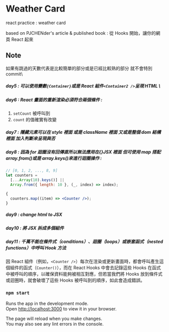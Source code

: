 # Weather Card

react practice : weather card

based on PJCHENder's article & published book : 從 Hooks 開始，讓你的網頁 React 起來

## Note

如果有跳過的天數代表是比較簡單的部分或是已經比較熟的部分 就不會特別 commit\

##### day5 : 可以使用變數`{Container}`或是 React 組件`<Container2 />`呈現 HTML \

##### day6 : React 畫面的重新渲染必須符合兩個條件 :

1.  `setCount` 被呼叫到
2.  `count` 的值確實有改變

##### day7 : 隱藏元素可以在 style 裡面 或是 className 裡面 又或是整個 dom 結構裡面 加入判斷來呈現與否

##### day8 : 因為 for 迴圈沒有回傳直所以無法應用在{}JSX 裡面 但可使用 map 搭配 array.from()或是 array.keys()來進行迴圈操作 :

```jsx
// [0, 1, 2, ..., 8, 9]
let counters =
  [...Array(10).keys()] ||
  Array.from({ length: 10 }, (_, index) => index);

{
  counters.map((item) => <Counter />);
}
```

##### day9 : change html to JSX

##### day10 : 將 JSX 拆成多個組件

##### day11 : 千萬不能在條件式（conditions）、迴圈（loops）或嵌套函式（nested functions）中呼叫 Hook 方法

因 React 組件（例如，`<Counter />`）每次在渲染或更新畫面時，都會呼叫產生這個組件的函式（`Counter()`），而在 React Hooks 中會去記錄這些 Hooks 在函式中被呼叫的順序，以確保資料能夠被相互對應，但若當我們將 Hooks 放到條件式或迴圈時，就會破壞了這些 Hooks 被呼叫到的順序，如此會造成錯誤。

### `npm start`

Runs the app in the development mode.\
Open [http://localhost:3000](http://localhost:3000) to view it in your browser.

The page will reload when you make changes.\
You may also see any lint errors in the console.
